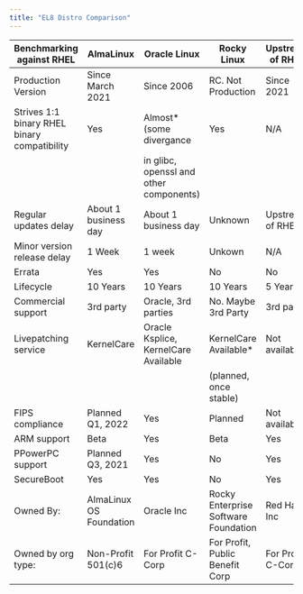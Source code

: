```yaml
---
title: "EL8 Distro Comparison"
---
```


| Benchmarking against RHEL                  | AlmaLinux                | Oracle Linux                                   | Rocky Linux                                 | Upstream of RHEL  | Centos Stable     |
| -------------------------------------------|--------------------------|------------------------------------------------|-------------------------------------------- |-------------------|------------------:|
|Production Version                          | Since March 2021         | Since 2006                                     | RC. Not Production                          | Since 2021        | Since 2004        |
|Strives 1:1 binary RHEL binary compatibility| Yes                      | Almost* (some divergance                       | Yes                                         | N/A               | Yes               |
|                                            |                          | in glibc, openssl and other components)        |                                             |                   |                   |
|Regular updates delay                       | About 1 business day     | About 1 business day                           | Unknown                                     | Upstream of RHEL  | Going to EOL      |
|Minor version release delay                 | 1 Week                   | 1 week                                         | Unkown                                      | N/A               | Going to EOL      |
|Errata                                      | Yes                      | Yes                                            | No                                          | No                | No                |
|Lifecycle                                   | 10 Years                 | 10 Years                                       | 10 Years                                    | 5 Years           | 5 year            |
|Commercial support                          | 3rd party                | Oracle, 3rd parties                            | No. Maybe 3rd Party                         | 3rd party         | 3rd party         |
|Livepatching service                        | KernelCare               | Oracle Ksplice, KernelCare Available           | KernelCare Available*                       | Not available     | KernelCare,Kpatch |
|                                            |                          |                                                | (planned, once stable)                      |                   |                   |
|FIPS compliance                             | Planned Q1, 2022         | Yes                                            | Planned                                     | Not available     | FIPS 140-2        |
|ARM support                                 | Beta                     | Yes                                            | Beta                                        | Yes               | Yes               |
|PPowerPC support                            | Planned Q3, 2021         | Yes                                            | No                                          | Yes               | Yes               |
|SecureBoot                                  | Yes                      | Yes                                            | No                                          | Yes               | Yes               |
|Owned By:                                   | AlmaLinux OS Foundation  | Oracle Inc                                     | Rocky Enterprise Software Foundation        | Red Hat Inc       | Yes               |
|Owned by org type:                          | Non-Profit 501(c)6       | For Profit C-Corp                              | For Profit, Public Benefit Corp             | For Profit C-Corp | Yes               |

